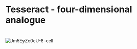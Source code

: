 # Tesseract - four-dimensional analogue

#

![Jm5EyZc0cU-8-cell](https://user-images.githubusercontent.com/113218619/235282961-b85e69fe-6d0f-4b7e-aeb0-bc7171fa3eb8.gif)
